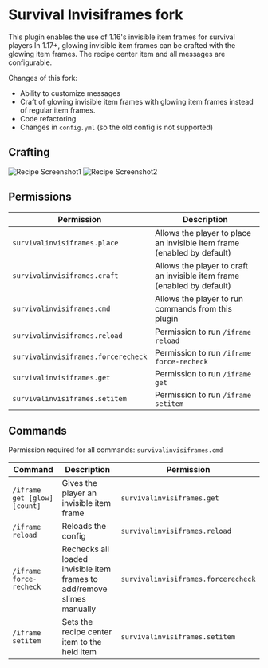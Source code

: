 # Survival Invisiframes fork

This plugin enables the use of 1.16's invisible item frames for survival players
In 1.17+, glowing invisible item frames can be crafted with the glowing item frames.
The recipe center item and all messages are configurable.

Changes of this fork:
- Ability to customize messages
- Craft of glowing invisible item frames with glowing item frames instead of regular item frames.
- Code refactoring
- Changes in `config.yml` (so the old config is not supported)

## Crafting
![Recipe Screenshot1](https://i.imgur.com/c9xZMZ4.png)
![Recipe Screenshot2](https://i.imgur.com/2mXXewm.png)



## Permissions
Permission | Description
--- | ---
`survivalinvisiframes.place` | Allows the player to place an invisible item frame (enabled by default)
`survivalinvisiframes.craft`| Allows the player to craft an invisible item frame (enabled by default)
`survivalinvisiframes.cmd` | Allows the player to run commands from this plugin
`survivalinvisiframes.reload` | Permission to run `/iframe reload`
`survivalinvisiframes.forcerecheck` | Permission to run `/iframe force-recheck`
`survivalinvisiframes.get` | Permission to run `/iframe get`
`survivalinvisiframes.setitem` | Permission to run `/iframe setitem`

## Commands
Permission required for all commands: `survivalinvisiframes.cmd`

Command | Description | Permission
--- | --- | ---
`/iframe get [glow] [count]` | Gives the player an invisible item frame | `survivalinvisiframes.get`
`/iframe reload` | Reloads the config | `survivalinvisiframes.reload`
`/iframe force-recheck` | Rechecks all loaded invisible item frames to add/remove slimes manually | `survivalinvisiframes.forcerecheck`
`/iframe setitem` | Sets the recipe center item to the held item | `survivalinvisiframes.setitem`

